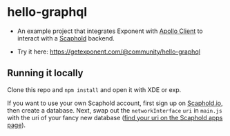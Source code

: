 # hello-graphql

- An example project that integrates Exponent with [Apollo
Client](https://github.com/apollostack/apollo-client) to interact with a
[Scaphold](https://scaphold.io/) backend.

- Try it here: https://getexponent.com/@community/hello-graphql


## Running it locally

Clone this repo and `npm install` and open it with XDE or exp.

If you want to use your own Scaphold account, first sign up on
[Scaphold.io](https://scaphold.io/), then create a database.
Next, swap out the `networkInterface` `uri` in `main.js` with
the uri of your fancy new database ([find your uri on the Scaphold
apps page](https://scaphold.io/apps)).
